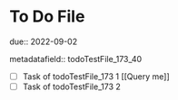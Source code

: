 # To Do File

due:: 2022-09-02

metadatafield:: todoTestFile_173\_40

- [ ] Task of todoTestFile_173 1 [[Query me]]
- [ ] Task of todoTestFile_173 2
